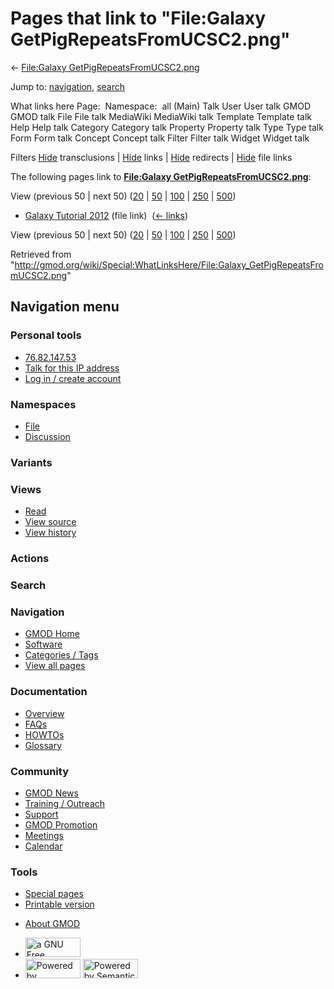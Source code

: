 <div id="mw-page-base" class="noprint">

</div>

<div id="mw-head-base" class="noprint">

</div>

<div id="content" class="mw-body" role="main">

<span id="top"></span>

<div id="mw-js-message" style="display:none;">

</div>



# <span dir="auto">Pages that link to "File:Galaxy GetPigRepeatsFromUCSC2.png"</span>

<div id="bodyContent">

<div id="contentSub">

← [File:Galaxy
GetPigRepeatsFromUCSC2.png](/wiki/File:Galaxy_GetPigRepeatsFromUCSC2.png "File:Galaxy GetPigRepeatsFromUCSC2.png")

</div>

<div id="jump-to-nav" class="mw-jump">

Jump to: [navigation](#mw-navigation), [search](#p-search)

</div>

<div id="mw-content-text">

What links here Page:  Namespace:  all (Main) Talk User User talk GMOD
GMOD talk File File talk MediaWiki MediaWiki talk Template Template talk
Help Help talk Category Category talk Property Property talk Type Type
talk Form Form talk Concept Concept talk Filter Filter talk Widget
Widget talk

Filters
[Hide](/mediawiki/index.php?title=Special:WhatLinksHere/File:Galaxy_GetPigRepeatsFromUCSC2.png&hidetrans=1 "Special:WhatLinksHere/File:Galaxy GetPigRepeatsFromUCSC2.png")
transclusions \|
[Hide](/mediawiki/index.php?title=Special:WhatLinksHere/File:Galaxy_GetPigRepeatsFromUCSC2.png&hidelinks=1 "Special:WhatLinksHere/File:Galaxy GetPigRepeatsFromUCSC2.png")
links \|
[Hide](/mediawiki/index.php?title=Special:WhatLinksHere/File:Galaxy_GetPigRepeatsFromUCSC2.png&hideredirs=1 "Special:WhatLinksHere/File:Galaxy GetPigRepeatsFromUCSC2.png")
redirects \|
[Hide](/mediawiki/index.php?title=Special:WhatLinksHere/File:Galaxy_GetPigRepeatsFromUCSC2.png&hideimages=1 "Special:WhatLinksHere/File:Galaxy GetPigRepeatsFromUCSC2.png")
file links

The following pages link to **[File:Galaxy
GetPigRepeatsFromUCSC2.png](/wiki/File:Galaxy_GetPigRepeatsFromUCSC2.png "File:Galaxy GetPigRepeatsFromUCSC2.png")**:

View (previous 50 \| next 50)
([20](/mediawiki/index.php?title=Special:WhatLinksHere/File:Galaxy_GetPigRepeatsFromUCSC2.png&limit=20 "Special:WhatLinksHere/File:Galaxy GetPigRepeatsFromUCSC2.png")
\|
[50](/mediawiki/index.php?title=Special:WhatLinksHere/File:Galaxy_GetPigRepeatsFromUCSC2.png&limit=50 "Special:WhatLinksHere/File:Galaxy GetPigRepeatsFromUCSC2.png")
\|
[100](/mediawiki/index.php?title=Special:WhatLinksHere/File:Galaxy_GetPigRepeatsFromUCSC2.png&limit=100 "Special:WhatLinksHere/File:Galaxy GetPigRepeatsFromUCSC2.png")
\|
[250](/mediawiki/index.php?title=Special:WhatLinksHere/File:Galaxy_GetPigRepeatsFromUCSC2.png&limit=250 "Special:WhatLinksHere/File:Galaxy GetPigRepeatsFromUCSC2.png")
\|
[500](/mediawiki/index.php?title=Special:WhatLinksHere/File:Galaxy_GetPigRepeatsFromUCSC2.png&limit=500 "Special:WhatLinksHere/File:Galaxy GetPigRepeatsFromUCSC2.png"))

- [Galaxy Tutorial
  2012](/wiki/Galaxy_Tutorial_2012 "Galaxy Tutorial 2012") (file link) ‎
  <span class="mw-whatlinkshere-tools">([←
  links](/mediawiki/index.php?title=Special:WhatLinksHere&target=Galaxy+Tutorial+2012 "Special:WhatLinksHere"))</span>

View (previous 50 \| next 50)
([20](/mediawiki/index.php?title=Special:WhatLinksHere/File:Galaxy_GetPigRepeatsFromUCSC2.png&limit=20 "Special:WhatLinksHere/File:Galaxy GetPigRepeatsFromUCSC2.png")
\|
[50](/mediawiki/index.php?title=Special:WhatLinksHere/File:Galaxy_GetPigRepeatsFromUCSC2.png&limit=50 "Special:WhatLinksHere/File:Galaxy GetPigRepeatsFromUCSC2.png")
\|
[100](/mediawiki/index.php?title=Special:WhatLinksHere/File:Galaxy_GetPigRepeatsFromUCSC2.png&limit=100 "Special:WhatLinksHere/File:Galaxy GetPigRepeatsFromUCSC2.png")
\|
[250](/mediawiki/index.php?title=Special:WhatLinksHere/File:Galaxy_GetPigRepeatsFromUCSC2.png&limit=250 "Special:WhatLinksHere/File:Galaxy GetPigRepeatsFromUCSC2.png")
\|
[500](/mediawiki/index.php?title=Special:WhatLinksHere/File:Galaxy_GetPigRepeatsFromUCSC2.png&limit=500 "Special:WhatLinksHere/File:Galaxy GetPigRepeatsFromUCSC2.png"))

</div>

<div class="printfooter">

Retrieved from
"<http://gmod.org/wiki/Special:WhatLinksHere/File:Galaxy_GetPigRepeatsFromUCSC2.png>"

</div>

<div id="catlinks" class="catlinks catlinks-allhidden">

</div>

<div class="visualClear">

</div>

</div>

</div>

<div id="mw-navigation">

## Navigation menu

<div id="mw-head">

<div id="p-personal" role="navigation"
aria-labelledby="p-personal-label">

### Personal tools

- <span id="pt-anonuserpage"><a href="/wiki/User:76.82.147.53" class="new" accesskey="."
  title="The user page for the IP address you are editing as [.]">76.82.147.53</a></span>
- <span id="pt-anontalk"><a href="/wiki/User_talk:76.82.147.53" class="new" accesskey="n"
  title="Discussion about edits from this IP address [n]">Talk for this IP
  address</a></span>
- <span id="pt-login"><a
  href="/mediawiki/index.php?title=Special:UserLogin&amp;returnto=Special%3AWhatLinksHere%2FFile%3AGalaxy+GetPigRepeatsFromUCSC2.png"
  accesskey="o"
  title="You are encouraged to log in; however, it is not mandatory [o]">Log
  in / create account</a></span>

</div>

<div id="left-navigation">

<div id="p-namespaces" class="vectorTabs" role="navigation"
aria-labelledby="p-namespaces-label">

### Namespaces

- <span id="ca-nstab-image"><a href="/wiki/File:Galaxy_GetPigRepeatsFromUCSC2.png" accesskey="c"
  title="View the file page [c]">File</a></span>
- <span id="ca-talk"><a
  href="/mediawiki/index.php?title=File_talk:Galaxy_GetPigRepeatsFromUCSC2.png&amp;action=edit&amp;redlink=1"
  accesskey="t"
  title="Discussion about the content page [t]">Discussion</a></span>

</div>

<div id="p-variants" class="vectorMenu emptyPortlet" role="navigation"
aria-labelledby="p-variants-label">

### 

### Variants[](#)

<div class="menu">

</div>

</div>

</div>

<div id="right-navigation">

<div id="p-views" class="vectorTabs" role="navigation"
aria-labelledby="p-views-label">

### Views

- <span id="ca-view">[Read](/wiki/File:Galaxy_GetPigRepeatsFromUCSC2.png)</span>
- <span id="ca-viewsource"><a
  href="/mediawiki/index.php?title=File:Galaxy_GetPigRepeatsFromUCSC2.png&amp;action=edit"
  accesskey="e" title="This page is protected.
  You can view its source [e]">View source</a></span>
- <span id="ca-history"><a
  href="/mediawiki/index.php?title=File:Galaxy_GetPigRepeatsFromUCSC2.png&amp;action=history"
  accesskey="h" title="Past revisions of this page [h]">View history</a></span>

</div>

<div id="p-cactions" class="vectorMenu emptyPortlet" role="navigation"
aria-labelledby="p-cactions-label">

### Actions[](#)

<div class="menu">

</div>

</div>

<div id="p-search" role="search">

### Search

<div id="simpleSearch">

</div>

</div>

</div>

</div>

<div id="mw-panel">

<div id="p-logo" role="banner">

<a href="/wiki/Main_Page"
style="background-image: url(http://gmod.org/images/GMOD-cogs.png);"
title="Visit the main page"></a>

</div>

<div id="p-Navigation" class="portal" role="navigation"
aria-labelledby="p-Navigation-label">

### Navigation

<div class="body">

- <span id="n-GMOD-Home">[GMOD Home](/wiki/Main_Page)</span>
- <span id="n-Software">[Software](/wiki/GMOD_Components)</span>
- <span id="n-Categories-.2F-Tags">[Categories /
  Tags](/wiki/Categories)</span>
- <span id="n-View-all-pages">[View all
  pages](/wiki/Special:AllPages)</span>

</div>

</div>

<div id="p-Documentation" class="portal" role="navigation"
aria-labelledby="p-Documentation-label">

### Documentation

<div class="body">

- <span id="n-Overview">[Overview](/wiki/Overview)</span>
- <span id="n-FAQs">[FAQs](/wiki/Category:FAQ)</span>
- <span id="n-HOWTOs">[HOWTOs](/wiki/Category:HOWTO)</span>
- <span id="n-Glossary">[Glossary](/wiki/Glossary)</span>

</div>

</div>

<div id="p-Community" class="portal" role="navigation"
aria-labelledby="p-Community-label">

### Community

<div class="body">

- <span id="n-GMOD-News">[GMOD News](/wiki/GMOD_News)</span>
- <span id="n-Training-.2F-Outreach">[Training /
  Outreach](/wiki/Training_and_Outreach)</span>
- <span id="n-Support">[Support](/wiki/Support)</span>
- <span id="n-GMOD-Promotion">[GMOD
  Promotion](/wiki/GMOD_Promotion)</span>
- <span id="n-Meetings">[Meetings](/wiki/Meetings)</span>
- <span id="n-Calendar">[Calendar](/wiki/Calendar)</span>

</div>

</div>

<div id="p-tb" class="portal" role="navigation"
aria-labelledby="p-tb-label">

### Tools

<div class="body">

- <span id="t-specialpages"><a href="/wiki/Special:SpecialPages" accesskey="q"
  title="A list of all special pages [q]">Special pages</a></span>
- <span id="t-print"><a
  href="/mediawiki/index.php?title=Special:WhatLinksHere/File:Galaxy_GetPigRepeatsFromUCSC2.png&amp;printable=yes"
  rel="alternate" accesskey="p"
  title="Printable version of this page [p]">Printable version</a></span>

</div>

</div>

</div>

</div>

<div id="footer" role="contentinfo">

- <span id="footer-places-about">[About
  GMOD](/wiki/GMOD:About "GMOD:About")</span>

<!-- -->

- <span id="footer-copyrightico">[<img src="http://www.gnu.org/graphics/gfdl-logo-small.png" width="88"
  height="31" alt="a GNU Free Documentation License" />](http://www.gnu.org/licenses/fdl-1.3.html)</span>
- <span id="footer-poweredbyico">[<img src="/mediawiki/skins/common/images/poweredby_mediawiki_88x31.png"
  width="88" height="31" alt="Powered by MediaWiki" />](//www.mediawiki.org/)
  [<img
  src="/mediawiki/extensions/SemanticMediaWiki/includes/../resources/images/smw_button.png"
  width="88" height="31" alt="Powered by Semantic MediaWiki" />](https://www.semantic-mediawiki.org/wiki/Semantic_MediaWiki)</span>

<div style="clear:both">

</div>

</div>
